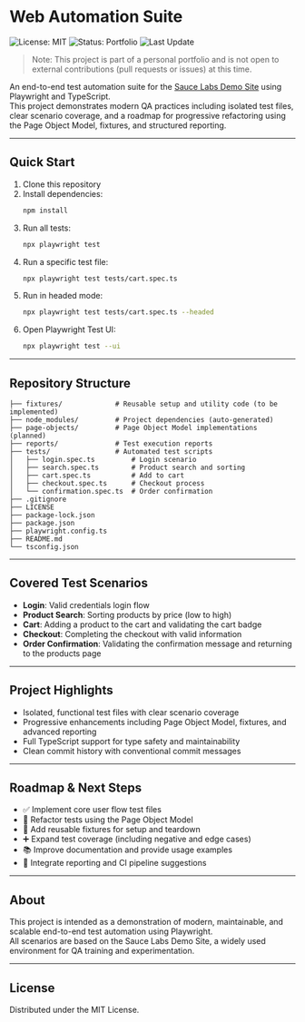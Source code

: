 # Web Automation Suite

![License: MIT](https://img.shields.io/badge/License-MIT-green.svg)
![Status: Portfolio](https://img.shields.io/badge/status-portfolio-blue)
![Last Update](https://img.shields.io/badge/last%20update-May%202025-brightgreen)

> Note: This project is part of a personal portfolio and is not open to external contributions (pull requests or issues) at this time.

An end-to-end test automation suite for the [Sauce Labs Demo Site](https://www.saucedemo.com/) using Playwright and TypeScript.  
This project demonstrates modern QA practices including isolated test files, clear scenario coverage, and a roadmap for progressive refactoring using the Page Object Model, fixtures, and structured reporting.

---

## Quick Start

1. Clone this repository
2. Install dependencies:
   ```bash
   npm install
   ```
3. Run all tests:
   ```bash
   npx playwright test
   ```
4. Run a specific test file:
   ```bash
   npx playwright test tests/cart.spec.ts
   ```
5. Run in headed mode:
   ```bash
   npx playwright test tests/cart.spec.ts --headed
   ```
6. Open Playwright Test UI:
   ```bash
   npx playwright test --ui
   ```

---

## Repository Structure

```
├── fixtures/             # Reusable setup and utility code (to be implemented)
├── node_modules/         # Project dependencies (auto-generated)
├── page-objects/         # Page Object Model implementations (planned)
├── reports/              # Test execution reports
├── tests/                # Automated test scripts
│   ├── login.spec.ts         # Login scenario
│   ├── search.spec.ts        # Product search and sorting
│   ├── cart.spec.ts          # Add to cart
│   ├── checkout.spec.ts      # Checkout process
│   └── confirmation.spec.ts  # Order confirmation
├── .gitignore
├── LICENSE
├── package-lock.json
├── package.json
├── playwright.config.ts
├── README.md
└── tsconfig.json
```

---

## Covered Test Scenarios

- **Login**: Valid credentials login flow  
- **Product Search**: Sorting products by price (low to high)  
- **Cart**: Adding a product to the cart and validating the cart badge  
- **Checkout**: Completing the checkout with valid information  
- **Order Confirmation**: Validating the confirmation message and returning to the products page  

---

## Project Highlights

- Isolated, functional test files with clear scenario coverage  
- Progressive enhancements including Page Object Model, fixtures, and advanced reporting  
- Full TypeScript support for type safety and maintainability  
- Clean commit history with conventional commit messages

---

## Roadmap & Next Steps

- ✅ Implement core user flow test files  
- 🔄 Refactor tests using the Page Object Model  
- 🧱 Add reusable fixtures for setup and teardown  
- ➕ Expand test coverage (including negative and edge cases)  
- 📚 Improve documentation and provide usage examples  
- 🔧 Integrate reporting and CI pipeline suggestions  

---

## About

This project is intended as a demonstration of modern, maintainable, and scalable end-to-end test automation using Playwright.  
All scenarios are based on the Sauce Labs Demo Site, a widely used environment for QA training and experimentation.

---

## License

Distributed under the MIT License.